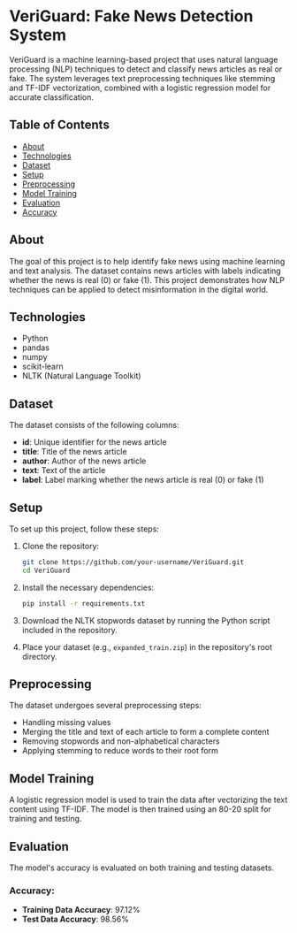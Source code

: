 # VeriGuard: Fake News Detection System

VeriGuard is a machine learning-based project that uses natural language processing (NLP) techniques to detect and classify news articles as real or fake. The system leverages text preprocessing techniques like stemming and TF-IDF vectorization, combined with a logistic regression model for accurate classification.

## Table of Contents
- [About](#about)
- [Technologies](#technologies)
- [Dataset](#dataset)
- [Setup](#setup)
- [Preprocessing](#preprocessing)
- [Model Training](#model-training)
- [Evaluation](#evaluation)
- [Accuracy](#accuracy)


## About

The goal of this project is to help identify fake news using machine learning and text analysis. The dataset contains news articles with labels indicating whether the news is real (0) or fake (1). This project demonstrates how NLP techniques can be applied to detect misinformation in the digital world.

## Technologies
- Python
- pandas
- numpy
- scikit-learn
- NLTK (Natural Language Toolkit)

## Dataset

The dataset consists of the following columns:
- **id**: Unique identifier for the news article
- **title**: Title of the news article
- **author**: Author of the news article
- **text**: Text of the article
- **label**: Label marking whether the news article is real (0) or fake (1)

## Setup

To set up this project, follow these steps:
1. Clone the repository:
   ```bash
   git clone https://github.com/your-username/VeriGuard.git
   cd VeriGuard
   ```

2. Install the necessary dependencies:
   ```bash
   pip install -r requirements.txt
   ```

3. Download the NLTK stopwords dataset by running the Python script included in the repository.

4. Place your dataset (e.g., `expanded_train.zip`) in the repository's root directory.

## Preprocessing

The dataset undergoes several preprocessing steps:
- Handling missing values
- Merging the title and text of each article to form a complete content
- Removing stopwords and non-alphabetical characters
- Applying stemming to reduce words to their root form

## Model Training

A logistic regression model is used to train the data after vectorizing the text content using TF-IDF. The model is then trained using an 80-20 split for training and testing.

## Evaluation

The model's accuracy is evaluated on both training and testing datasets.

### Accuracy:
- **Training Data Accuracy**: 97.12%
- **Test Data Accuracy**: 98.56%

